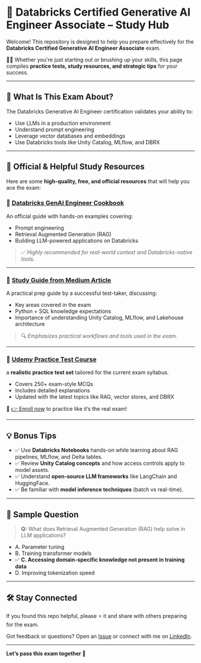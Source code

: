 
# 🚀 Databricks Certified Generative AI Engineer Associate – Study Hub

Welcome! This repository is designed to help you prepare effectively for the **Databricks Certified Generative AI Engineer Associate** exam.

👨‍🏫 Whether you're just starting out or brushing up your skills, this page compiles **practice tests, study resources, and strategic tips** for your success.

---

## 🧠 What Is This Exam About?

The Databricks Generative AI Engineer certification validates your ability to:

- Use LLMs in a production environment
- Understand prompt engineering
- Leverage vector databases and embeddings
- Use Databricks tools like Unity Catalog, MLflow, and DBRX

---

## 📘 Official & Helpful Study Resources

Here are some **high-quality, free, and official resources** that will help you ace the exam:

### 🔹 [Databricks GenAI Engineer Cookbook](https://docs.databricks.com/aws/en/generative-ai/tutorials/ai-cookbook )
An official guide with hands-on examples covering:

- Prompt engineering
- Retrieval Augmented Generation (RAG)
- Building LLM-powered applications on Databricks

> ✅ *Highly recommended for real-world context and Databricks-native tools.*

---

### 🔹 [Study Guide from Medium Article](https://medium.com/@mdjuberrahman/ultimate-guide-to-the-databricks-certified-generative-ai-engineer-associate-exam-structure-topics-1a2ec3a6f56f)
A practical prep guide by a successful test-taker, discussing:

- Key areas covered in the exam
- Python + SQL knowledge expectations
- Importance of understanding Unity Catalog, MLflow, and Lakehouse architecture

> 🔍 *Emphasizes practical workflows and tools used in the exam.*

---

### 🔹 [Udemy Practice Test Course](https://www.udemy.com/course/databricks-certified-generative-ai-engineer-practice-tests/)
a **realistic practice test set** tailored for the current exam syllabus.

- Covers 250+ exam-style MCQs
- Includes detailed explanations
- Updated with the latest topics like RAG, vector stores, and DBRX

🎯 [👉 Enroll now](https://www.udemy.com/course/databricks-certified-generative-ai-engineer-practice-tests/) to practice like it’s the real exam!

---

## 💡 Bonus Tips

- ✅ Use **Databricks Notebooks** hands-on while learning about RAG pipelines, MLflow, and Delta tables.
- ✅ Review **Unity Catalog concepts** and how access controls apply to model assets.
- ✅ Understand **open-source LLM frameworks** like LangChain and HuggingFace.
- ✅ Be familiar with **model inference techniques** (batch vs real-time).

---

## 📌 Sample Question

> **Q:** What does Retrieval Augmented Generation (RAG) help solve in LLM applications?

- A. Parameter tuning
- B. Training transformer models
- ✅ **C. Accessing domain-specific knowledge not present in training data**
- D. Improving tokenization speed

---

## 🛠️ Stay Connected

If you found this repo helpful, please ⭐ it and share with others preparing for the exam.

Got feedback or questions? Open an [Issue](https://github.com/your-repo/issues) or connect with me on [LinkedIn](https://www.linkedin.com/in/mdjuberrahman/).

---

**Let’s pass this exam together 💪**

